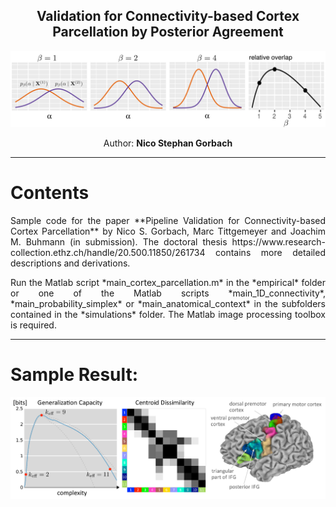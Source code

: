 <div align="center">

Validation for Connectivity-based Cortex Parcellation by Posterior Agreement
-------

![Alt text](PA.png)

Author: **Nico Stephan Gorbach**

<hr>
<div align="left">

Contents
=======

<p align="justify">
Sample code for the paper **Pipeline Validation for Connectivity-based Cortex Parcellation** by Nico S. Gorbach, Marc Tittgemeyer and Joachim M. Buhmann (in submission). The doctoral thesis https://www.research-collection.ethz.ch/handle/20.500.11850/261734 contains more detailed descriptions and derivations.

<p align="justify">
Run the Matlab script *main_cortex_parcellation.m* in the *empirical* folder or one of the Matlab scripts *main_1D_connectivity*, *main_probability_simplex* or *main_anatomical_context* in the subfolders contained in the *simulations* folder. The Matlab image processing toolbox is required.

<hr>



<div align="left">

Sample Result:
=======
![Alt text](sample_result.png)